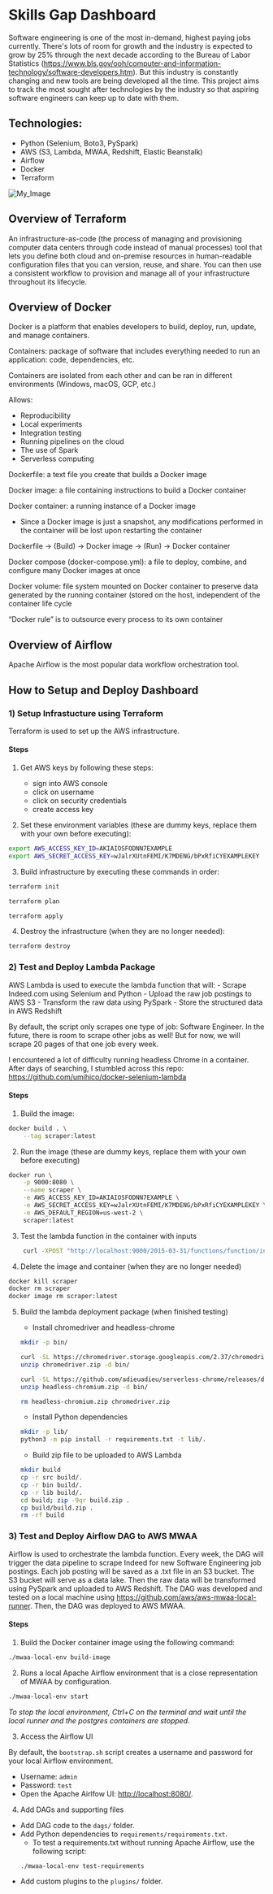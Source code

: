 # Skills Gap Dashboard

Software engineering is one of the most in-demand, highest paying jobs currently. There's lots of room for growth and the industry is expected to grow by 25% through the next decade according to the Bureau of Labor Statistics (https://www.bls.gov/ooh/computer-and-information-technology/software-developers.htm). But this industry is constantly changing and new tools are being developed all the time. This project aims to track the most sought after technologies by the industry so that aspiring software engineers can keep up to date with them.  

## Technologies:

* Python (Selenium, Boto3, PySpark)
* AWS (S3, Lambda, MWAA, Redshift, Elastic Beanstalk)
* Airflow
* Docker
* Terraform

![My_Image](diagram.jpg)

## Overview of Terraform

An infrastructure-as-code (the process of managing and provisioning computer data centers through code instead of manual processes) tool that lets you define both cloud and on-premise resources in human-readable configuration files that you can version, reuse, and share. You can then use a consistent workflow to provision and manage all of your infrastructure throughout its lifecycle.

## Overview of Docker

Docker is a platform that enables developers to build, deploy, run, update, and manage containers.  

Containers: package of software that includes everything needed to run an application: code, dependencies, etc.  

Containers are isolated from each other and can be ran in different environments (Windows, macOS, GCP, etc.)  

Allows:
* Reproducibility 
* Local experiments 
* Integration testing 
* Running pipelines on the cloud 
* The use of Spark 
* Serverless computing 

Dockerfile: a text file you create that builds a Docker image  

Docker image: a file containing instructions to build a Docker container  

Docker container: a running instance of a Docker image
* Since a Docker image is just a snapshot, any modifications performed in the container will be lost upon restarting the container  

Dockerfile -> (Build) -> Docker image -> (Run) -> Docker container  

Docker compose (docker-compose.yml): a file to deploy, combine, and configure many Docker images at once  

Docker volume: file system mounted on Docker container to preserve data generated by the running container (stored on the host, independent of the container life cycle  

“Docker rule” is to outsource every process to its own container  

## Overview of Airflow

Apache Airflow is the most popular data workflow orchestration tool.   

## How to Setup and Deploy Dashboard

### 1) Setup Infrastucture using Terraform

Terraform is used to set up the AWS infrastructure.  

#### Steps

1. Get AWS keys by following these steps:
    - sign into AWS console
    - click on username
    - click on security credentials
    - create access key

2. Set these environment variables (these are dummy keys, replace them with your own before executing):

```bash
export AWS_ACCESS_KEY_ID=AKIAIOSFODNN7EXAMPLE
export AWS_SECRET_ACCESS_KEY=wJalrXUtnFEMI/K7MDENG/bPxRfiCYEXAMPLEKEY  
```

3. Build infrastructure by executing these commands in order:
```bash
terraform init
```
```bash
terraform plan
```
```bash
terraform apply
```

4. Destroy the infrastructure (when they are no longer needed):
```bash
terraform destroy
```

### 2) Test and Deploy Lambda Package

AWS Lambda is used to execute the lambda function that will:
    - Scrape Indeed.com using Selenium and Python
    - Upload the raw job postings to AWS S3
    - Transform the raw data using PySpark
    - Store the structured data in AWS Redshift  

By default, the script only scrapes one type of job: Software Engineer. In the future, there is room to scrape other jobs as well! But for now, we will scrape 20 pages of that one job every week.  

I encountered a lot of difficulty running headless Chrome in a container. After days of searching, I stumbled across this repo: https://github.com/umihico/docker-selenium-lambda  

#### Steps

1. Build the image:
```bash
docker build . \
	--tag scraper:latest
```

2. Run the image (these are dummy keys, replace them with your own before executing)
```bash
docker run \
    -p 9000:8080 \
    --name scraper \
    -e AWS_ACCESS_KEY_ID=AKIAIOSFODNN7EXAMPLE \
    -e AWS_SECRET_ACCESS_KEY=wJalrXUtnFEMI/K7MDENG/bPxRfiCYEXAMPLEKEY \
    -e AWS_DEFAULT_REGION=us-west-2 \
    scraper:latest
```

3. Test the lambda function in the container with inputs
```bash
	curl -XPOST "http://localhost:9000/2015-03-31/functions/function/invocations" -d '{"0": ["data analyst", "boston", "1"], "1": ["data scientist", "new york", "1"]}'
```

4. Delete the image and container (when they are no longer needed)
```bash
docker kill scraper
docker rm scraper
docker image rm scraper:latest
```

5. Build the lambda deployment package (when finished testing)
    - Install chromedriver and headless-chrome
    ```bash
    mkdir -p bin/

    curl -SL https://chromedriver.storage.googleapis.com/2.37/chromedriver_linux64.zip > chromedriver.zip
    unzip chromedriver.zip -d bin/

    curl -SL https://github.com/adieuadieu/serverless-chrome/releases/download/v1.0.0-37/stable-headless-chromium-amazonlinux-2017-03.zip > headless-chromium.zip
    unzip headless-chromium.zip -d bin/

    rm headless-chromium.zip chromedriver.zip
    ```

    - Install Python dependencies
    ```bash
    mkdir -p lib/
    python3 -m pip install -r requirements.txt -t lib/.
    ```

    - Build zip file to be uploaded to AWS Lambda
    ```bash
    mkdir build
    cp -r src build/.
    cp -r bin build/.
    cp -r lib build/.
    cd build; zip -9qr build.zip .
    cp build/build.zip .
    rm -rf build
    ```

### 3) Test and Deploy Airflow DAG to AWS MWAA

Airflow is used to orchestrate the lambda function. Every week, the DAG will trigger the data pipeline to scrape Indeed for new Software Engineering job postings. Each job posting will be saved as a .txt file in an S3 bucket. The S3 bucket will serve as a data lake. Then the raw data will be transformed using PySpark and uploaded to AWS Redshift. The DAG was developed and tested on a local machine using https://github.com/aws/aws-mwaa-local-runner. Then, the DAG was deployed to AWS MWAA.

#### Steps

1. Build the Docker container image using the following command:
```bash
./mwaa-local-env build-image
```

2. Runs a local Apache Airflow environment that is a close representation of MWAA by configuration.
```bash
./mwaa-local-env start
```

*To stop the local environment, Ctrl+C on the terminal and wait until the local runner and the postgres containers are stopped.*

3. Access the Airflow UI

By default, the `bootstrap.sh` script creates a username and password for your local Airflow environment.

- Username: `admin`
- Password: `test`
- Open the Apache Airlfow UI: <http://localhost:8080/>.

4. Add DAGs and supporting files

- Add DAG code to the `dags/` folder.
- Add Python dependencies to `requirements/requirements.txt`.
    * To test a requirements.txt without running Apache Airflow, use the following script:
    ```bash
    ./mwaa-local-env test-requirements
    ```
- Add custom plugins to the `plugins/` folder.